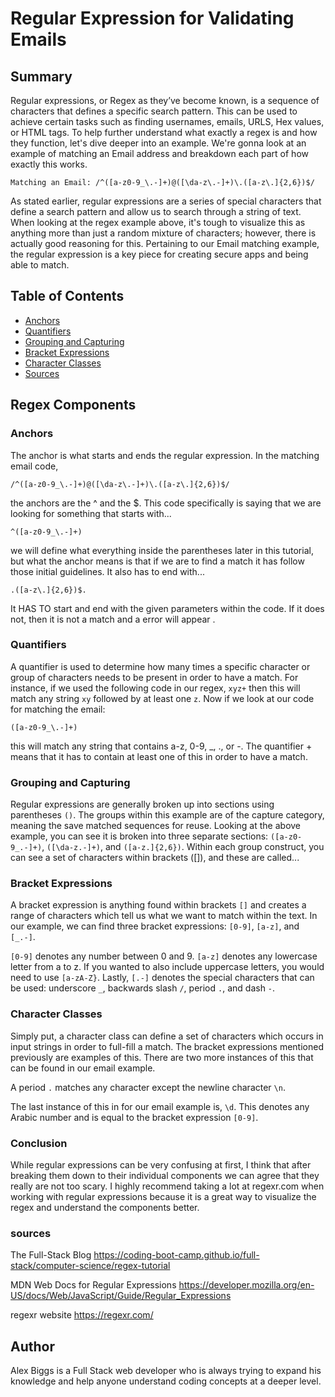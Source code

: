 # Regular Expression for Validating Emails


## Summary

Regular expressions, or Regex as they’ve become known, is a sequence of characters that defines a specific search pattern. This can be used to achieve certain tasks such as finding usernames, emails, URLS, Hex values, or HTML tags. To help further understand what exactly a regex is and how they function, let's dive deeper into an example. We're gonna look at an example of matching an Email address and breakdown each part of how exactly this works. 

`Matching an Email: /^([a-z0-9_\.-]+)@([\da-z\.-]+)\.([a-z\.]{2,6})$/`

As stated earlier, regular expressions are a series of special characters that define a search pattern and allow us to search through a string of text. When looking at the regex example above, it's tough to visualize this as anything more than just a random mixture of characters; however, there is actually good reasoning for this. Pertaining to our Email matching example, the regular expression is a key piece for creating secure apps and being able to match. 

## Table of Contents

- [Anchors](#anchors)
- [Quantifiers](#quantifiers)
- [Grouping and Capturing](#grouping-and-capturing)
- [Bracket Expressions](#bracket-expressions)
- [Character Classes](#character-classes)
- [Sources](#sources)

## Regex Components

### Anchors
The anchor is what starts and ends the regular expression. In the matching email code,

`/^([a-z0-9_\.-]+)@([\da-z\.-]+)\.([a-z\.]{2,6})$/`

the anchors are the ^ and the $. This code specifically is saying that we are looking for something that starts with...

`^([a-z0-9_\.-]+)`

we will define what everything inside the parentheses later in this tutorial, but what the anchor means is that if we are to find a match it has follow those initial guidelines. It also has to end with...

`.([a-z\.]{2,6})$.`

It HAS TO start and end with the given parameters within the code. If it does not, then it is not a match and a error will appear .

### Quantifiers

A quantifier is used to determine how many times a specific character or group of characters needs to be present in order to have a match. For instance, if we used the following code in our regex, `xyz+` then this will match any string `xy` followed by at least one `z`. Now if we look at our code for matching the email:

`([a-z0-9_\.-]+)`

this will match any string that contains a-z, 0-9, _, ., or -. The quantifier + means that it has to contain at least one of this in order to have a match.


### Grouping and Capturing

Regular expressions are generally broken up into sections using parentheses `()`. The groups within this example are of the capture category, meaning the save matched sequences for reuse. Looking at the above example, you can see it is  broken into three separate sections: `([a-z0-9_.-]+)`, `([\da-z.-]+)`, and `([a-z.]{2,6})`. Within each group construct, you can see a set of characters within brackets ([]), and these are called...

### Bracket Expressions

A bracket expression is anything found within brackets `[]` and creates a range of characters which tell us what we want to match within the text. In our example, we can find three bracket expressions: `[0-9]`, `[a-z]`, and `[_.-]`.

`[0-9]` denotes any number between 0 and 9. `[a-z]` denotes any lowercase letter from a to z. If you wanted to also include uppercase letters, you would need to use 
`[a-zA-Z}`. Lastly, `[.-]` denotes the special characters that can be used: underscore `_`, backwards slash `/`, period `.`, and dash `-`.

### Character Classes

Simply put, a character class can define a set of characters which occurs in input strings in order to full-fill a match. The bracket expressions mentioned previously are examples of this. There are two more instances of this that can be found in our email example.

A period `.` matches any character except the newline character `\n`.

The last instance of this in for our email example is, `\d`. This denotes any Arabic number and is equal to the bracket expression `[0-9]`.

### Conclusion 
While regular expressions can be very confusing at first, I think that after breaking them down to their individual components we can agree that they really are not too scary. I highly recommend taking a lot at regexr.com when working with regular expressions because it is a great way to visualize the regex and understand the components better. 


### sources
The Full-Stack Blog 
https://coding-boot-camp.github.io/full-stack/computer-science/regex-tutorial

MDN Web Docs for Regular Expressions
https://developer.mozilla.org/en-US/docs/Web/JavaScript/Guide/Regular_Expressions

regexr website 
https://regexr.com/
## Author
 Alex Biggs is a Full Stack web developer who is always trying to expand his knowledge and help anyone understand coding concepts at a deeper level. 